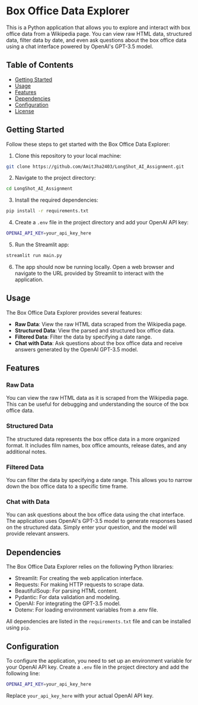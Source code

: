# Box Office Data Explorer

This is a Python application that allows you to explore and interact with box office data from a Wikipedia page. You can view raw HTML data, structured data, filter data by date, and even ask questions about the box office data using a chat interface powered by OpenAI's GPT-3.5 model.

## Table of Contents

- [Getting Started](#getting-started)
- [Usage](#usage)
- [Features](#features)
- [Dependencies](#dependencies)
- [Configuration](#configuration)
- [License](#license)

## Getting Started

Follow these steps to get started with the Box Office Data Explorer:

1. Clone this repository to your local machine:

```bash
git clone https://github.com/AmitJha2403/LongShot_AI_Assignment.git
```

2. Navigate to the project directory:

```bash
cd LongShot_AI_Assignment
```


3. Install the required dependencies:
```bash
pip install -r requirements.txt
```

4. Create a `.env` file in the project directory and add your OpenAI API key:
```bash
OPENAI_API_KEY=your_api_key_here
```

5. Run the Streamlit app:
```bash
streamlit run main.py
```

6. The app should now be running locally. Open a web browser and navigate to the URL provided by Streamlit to interact with the application.

## Usage

The Box Office Data Explorer provides several features:

- **Raw Data**: View the raw HTML data scraped from the Wikipedia page.
- **Structured Data**: View the parsed and structured box office data.
- **Filtered Data**: Filter the data by specifying a date range.
- **Chat with Data**: Ask questions about the box office data and receive answers generated by the OpenAI GPT-3.5 model.

## Features

### Raw Data

You can view the raw HTML data as it is scraped from the Wikipedia page. This can be useful for debugging and understanding the source of the box office data.

### Structured Data

The structured data represents the box office data in a more organized format. It includes film names, box office amounts, release dates, and any additional notes.

### Filtered Data

You can filter the data by specifying a date range. This allows you to narrow down the box office data to a specific time frame.

### Chat with Data

You can ask questions about the box office data using the chat interface. The application uses OpenAI's GPT-3.5 model to generate responses based on the structured data. Simply enter your question, and the model will provide relevant answers.

## Dependencies

The Box Office Data Explorer relies on the following Python libraries:

- Streamlit: For creating the web application interface.
- Requests: For making HTTP requests to scrape data.
- BeautifulSoup: For parsing HTML content.
- Pydantic: For data validation and modeling.
- OpenAI: For integrating the GPT-3.5 model.
- Dotenv: For loading environment variables from a .env file.

All dependencies are listed in the `requirements.txt` file and can be installed using `pip`.

## Configuration

To configure the application, you need to set up an environment variable for your OpenAI API key. Create a `.env` file in the project directory and add the following line:
```bash
OPENAI_API_KEY=your_api_key_here
```

Replace `your_api_key_here` with your actual OpenAI API key.

